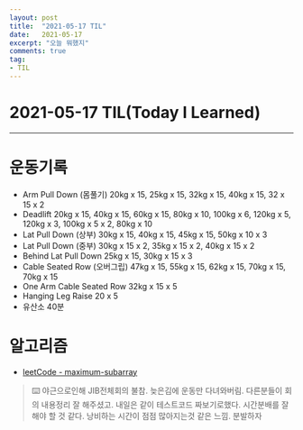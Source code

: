 ```yaml
---
layout: post
title:  "2021-05-17 TIL"
date:   2021-05-17
excerpt: "오늘 뭐했지"
comments: true 
tag:
- TIL
---
```


# 2021-05-17 TIL(Today I Learned)
 
---

# 운동기록
- Arm Pull Down (몸풀기) 20kg x 15, 25kg x 15, 32kg x 15, 40kg x 15, 32 x 15 x 2
- Deadlift 20kg x 15, 40kg x 15, 60kg x 15, 80kg x 10, 100kg x 6, 120kg x 5, 120kg x 3, 100kg x 5 x 2, 80kg x 10
- Lat Pull Down (상부) 30kg x 15, 40kg x 15, 45kg x 15, 50kg x 10 x 3
- Lat Pull Down (중부) 30kg x 15 x 2, 35kg x 15 x 2, 40kg x 15 x 2
- Behind Lat Pull Down 25kg x 15, 30kg x 15 x 3
- Cable Seated Row (오버그립) 47kg x 15, 55kg x 15, 62kg x 15, 70kg x 15, 70kg x 15
- One Arm Cable Seated Row 32kg x 15 x 5
- Hanging Leg Raise 20 x 5
- 유산소 40분 

# 알고리즘
- [leetCode - maximum-subarray](https://myeongkwonhwang.github.io/maximum-subarray)
    
> ⌨️  야근으로인해 JIB전체회의 불참. 늦은김에 운동만 다녀와버림. 다른분들이 회의 내용정리 잘 해주셨고. 내일은 같이 테스트코드 짜보기로했다.
시간분배를 잘 해야 할 것 같다. 낭비하는 시간이 점점 많아지는것 같은 느낌. 분발하자
 


